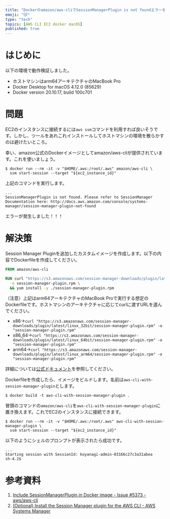 ```yaml
---
title: "Dockerのamazon/aws-cliでSessionManagerPlugin is not foundエラーを回避する方法"
emoji: "😽"
type: "tech"
topics: [AWS CLI EC2 docker macOS]
published: true
---
```

# はじめに

以下の環境で動作検証しました。

- ホストマシンはarm64アーキテクチャのMacBook Pro
- Docker Desktop for macOS 4.12.0 (85629)
- Docker version 20.10.17, build 100c701

# 問題

EC2のインスタンスに接続するには`aws ssm`コマンドを利用すれば良いそうです。しかし、ツールをあれこれインストールしてホストマシンの環境を散らかすのは避けたいところ。

幸い、amazon公式のDockerイメージとしてamazon/aws-cliが提供されています。これを使いましょう。

```console
$ docker run --rm -it -v "$HOME/.aws:/root/.aws" amazon/aws-cli \
  ssm start-session --target "${ec2_instance_id}"
```

上記のコマンドを実行します。

```console
...
SessionManagerPlugin is not found. Please refer to SessionManager Documentation here: http://docs.aws.amazon.com/console/systems-manager/session-manager-plugin-not-found
```

エラーが発生しました！！！

# 解決策

Session Manager Pluginを追加したカスタムイメージを作成します。以下の内容でDockerfileを作成してください。

```dockerfile
FROM amazon/aws-cli

RUN curl "https://s3.amazonaws.com/session-manager-downloads/plugin/latest/linux_arm64/session-manager-plugin.rpm" \
  -o session-manager-plugin.rpm \
  && yum install -y ./session-manager-plugin.rpm
```

（注意）上記はarm64アーキテクチャのMacBook Proで実行する想定のDockerfileです。ホストマシンのアーキテクチャに応じてcurlに渡すURLを選んでください。

- x86→`curl "https://s3.amazonaws.com/session-manager-downloads/plugin/latest/linux_32bit/session-manager-plugin.rpm" -o "session-manager-plugin.rpm"`
- x86_64→`curl "https://s3.amazonaws.com/session-manager-downloads/plugin/latest/linux_64bit/session-manager-plugin.rpm" -o "session-manager-plugin.rpm"`
- arm64→`curl "https://s3.amazonaws.com/session-manager-downloads/plugin/latest/linux_arm64/session-manager-plugin.rpm" -o "session-manager-plugin.rpm"`

詳細については[公式ドキュメント](https://docs.aws.amazon.com/systems-manager/latest/userguide/session-manager-working-with-install-plugin.html#install-plugin-linux)を参照してください。

Dockerfileを作成したら、イメージをビルドします。名前は`aws-cli-with-session-manager-plugin`とします。

```console
$ docker build -t aws-cli-with-session-manager-plugin .
```

冒頭のコマンドの`amazon/aws-cli`を`aws-cli-with-session-manager-plugin`に置き換えます。これでEC2のインスタンスに接続できます。

```console
$ docker run --rm -it -v "$HOME/.aws:/root/.aws" aws-cli-with-session-manager-plugin \
  ssm start-session --target "${ec2_instance_id}"
```

以下のようにシェルのプロンプトが表示されたら成功です。

```console
...
Starting session with SessionId: koyanagi-admin-03166c27c3a31abea
sh-4.2$
```

# 参考資料

1. [Include SessionManagerPlugin in Docker image - Issue #5373 - aws/aws-cli](https://github.com/aws/aws-cli/issues/5373)
2. [(Optional) Install the Session Manager plugin for the AWS CLI - AWS Systems Manager](https://docs.aws.amazon.com/systems-manager/latest/userguide/session-manager-working-with-install-plugin.html#install-plugin-linux)
